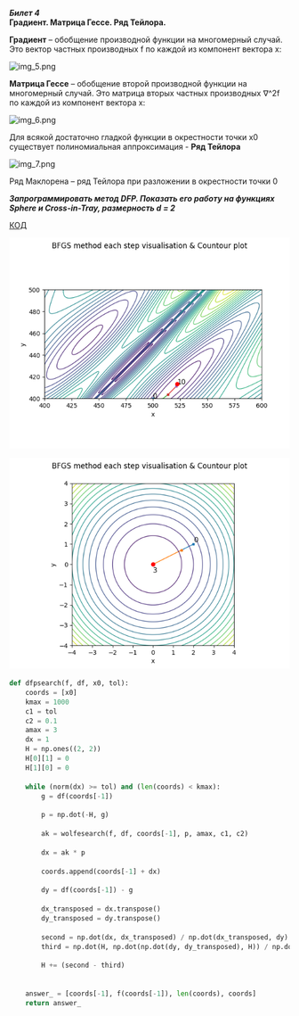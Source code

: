 
***Билет 4***\
**Градиент. Матрица Гессе. Ряд Тейлора.**

**Градиент** – обобщение производной функции на многомерный случай. Это вектор частных производных f по каждой из компонент
вектора x:

![img_5.png](img_5.png)

**Матрица Гессе** – обобщение второй производной функции на многомерный случай. Это
матрица вторых частных производных ∇^2f по каждой из компонент вектора x:

![img_6.png](img_6.png)

Для всякой достаточно гладкой функции в окрестности точки x0 существует полиномиальная аппроксимация - **Ряд Тейлора**

![img_7.png](img_7.png)

Ряд Маклорена – ряд Тейлора при разложении в окрестности точки 0

***Запрограммировать метод DFP. Показать его работу на функциях Sphere и Cross-in-Tray, размерность d = 2***

[КОД](https://www.open.etu.ru/courses/course-v1:kafedra-cad+opt-methods+spring_2024/courseware/36e24e85aa75401a9ac7002730b64bb0/aaa3efee0aad4c55af9c1c24b117d183/1?activate_block_id=block-v1%3Akafedra-cad%2Bopt-methods%2Bspring_2024%2Btype%40vertical%2Bblock%40665f107ef7fc4f20b6cc7939188d04b2)

![plotr.png](plotr.png)

![ploth.png](ploth.png)
```python 
def dfpsearch(f, df, x0, tol):
    coords = [x0]
    kmax = 1000
    c1 = tol
    c2 = 0.1
    amax = 3
    dx = 1
    H = np.ones((2, 2))
    H[0][1] = 0
    H[1][0] = 0

    while (norm(dx) >= tol) and (len(coords) < kmax):
        g = df(coords[-1])

        p = np.dot(-H, g)

        ak = wolfesearch(f, df, coords[-1], p, amax, c1, c2)

        dx = ak * p

        coords.append(coords[-1] + dx)

        dy = df(coords[-1]) - g

        dx_transposed = dx.transpose()
        dy_transposed = dy.transpose()

        second = np.dot(dx, dx_transposed) / np.dot(dx_transposed, dy)
        third = np.dot(H, np.dot(np.dot(dy, dy_transposed), H)) / np.dot(np.dot(dy_transposed, H), dy)

        H += (second - third)


    answer_ = [coords[-1], f(coords[-1]), len(coords), coords]
    return answer_

```
